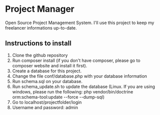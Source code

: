 # Project Manager
Open Source Project Management System. I'll use this project to keep my freelancer informations up-to-date.


## Instructions to install

1. Clone the github repository
2. Run composer install (if you don't have composer, please go to composer website and install it first).
3. Create a database for this project.
4. Change the file conf/database.php with your database information
5. Run schema.sql on your database.
6. Run schema_update.sh to update the database (Linux. If you are using windows, please run the following: php vendor/bin/doctrine orm:schema-tool:update --force --dump-sql)
7. Go to localhost/projectfolder/login
8. Username and password: admin


